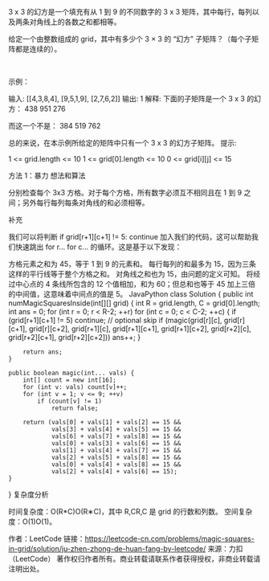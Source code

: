 3 x 3 的幻方是一个填充有从 1 到 9 的不同数字的 3 x 3 矩阵，其中每行，每列以及两条对角线上的各数之和都相等。

给定一个由整数组成的 grid，其中有多少个 3 × 3 的 “幻方” 子矩阵？（每个子矩阵都是连续的）。

 

示例：

输入: [[4,3,8,4],
      [9,5,1,9],
      [2,7,6,2]]
输出: 1
解释: 
下面的子矩阵是一个 3 x 3 的幻方：
438
951
276

而这一个不是：
384
519
762

总的来说，在本示例所给定的矩阵中只有一个 3 x 3 的幻方子矩阵。
提示:

1 <= grid.length <= 10
1 <= grid[0].length <= 10
0 <= grid[i][j] <= 15


方法 1：暴力
想法和算法

分别检查每个 3x3 方格。对于每个方格，所有数字必须互不相同且在 1 到 9 之间；另外每行每列每条对角线的和必须相等。

补充

我们可以将判断 if grid[r+1][c+1] != 5: continue 加入我们的代码，这可以帮助我们快速跳出 for r... for c... 的循环。这是基于以下发现：

方格元素之和为 45，等于 1 到 9 的元素和。
每行每列的和最多为 15，因为三条这样的平行线等于整个方格之和。
对角线之和也为 15，由问题的定义可知。
将经过中心点的 4 条线所包含的 12 个值相加，和为 60；但总和也等于 45 加上三倍的中间值，这意味着中间点的值是 5。
JavaPython
class Solution {
    public int numMagicSquaresInside(int[][] grid) {
        int R = grid.length, C = grid[0].length;
        int ans = 0;
        for (int r = 0; r < R-2; ++r)
            for (int c = 0; c < C-2; ++c) {
                if (grid[r+1][c+1] != 5) continue;  // optional skip
                if (magic(grid[r][c], grid[r][c+1], grid[r][c+2],
                          grid[r+1][c], grid[r+1][c+1], grid[r+1][c+2],
                          grid[r+2][c], grid[r+2][c+1], grid[r+2][c+2]))
                    ans++;
            }

        return ans;
    }

    public boolean magic(int... vals) {
        int[] count = new int[16];
        for (int v: vals) count[v]++;
        for (int v = 1; v <= 9; ++v)
            if (count[v] != 1)
                return false;

        return (vals[0] + vals[1] + vals[2] == 15 &&
                vals[3] + vals[4] + vals[5] == 15 &&
                vals[6] + vals[7] + vals[8] == 15 &&
                vals[0] + vals[3] + vals[6] == 15 &&
                vals[1] + vals[4] + vals[7] == 15 &&
                vals[2] + vals[5] + vals[8] == 15 &&
                vals[0] + vals[4] + vals[8] == 15 &&
                vals[2] + vals[4] + vals[6] == 15);
    }
}
复杂度分析

时间复杂度：O(R*C)O(R∗C)，其中 R,CR,C 是 grid 的行数和列数。
空间复杂度：O(1)O(1)。

作者：LeetCode
链接：https://leetcode-cn.com/problems/magic-squares-in-grid/solution/ju-zhen-zhong-de-huan-fang-by-leetcode/
来源：力扣（LeetCode）
著作权归作者所有。商业转载请联系作者获得授权，非商业转载请注明出处。